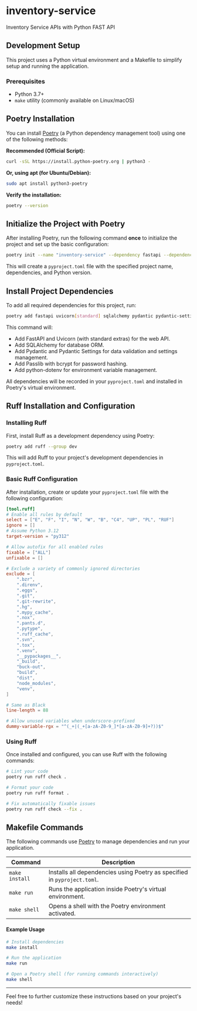# inventory-service
Inventory Service APIs with Python FAST API

## Development Setup

This project uses a Python virtual environment and a Makefile to simplify setup and running the application.

### Prerequisites

- Python 3.7+
- `make` utility (commonly available on Linux/macOS)

## Poetry Installation

You can install [Poetry](https://python-poetry.org/) (a Python dependency management tool) using one of the following methods:

**Recommended (Official Script):**
```sh
curl -sSL https://install.python-poetry.org | python3 -
```

**Or, using apt (for Ubuntu/Debian):**
```sh
sudo apt install python3-poetry
```

**Verify the installation:**
```sh
poetry --version
```

## Initialize the Project with Poetry

After installing Poetry, run the following command **once** to initialize the project and set up the basic configuration:

```sh
poetry init --name "inventory-service" --dependency fastapi --dependency uvicorn --python "^3.12"
```

This will create a `pyproject.toml` file with the specified project name, dependencies, and Python version.

## Install Project Dependencies

To add all required dependencies for this project, run:

```sh
poetry add fastapi uvicorn[standard] sqlalchemy pydantic pydantic-settings passlib[bcrypt] python-dotenv
```

This command will:
- Add FastAPI and Uvicorn (with standard extras) for the web API.
- Add SQLAlchemy for database ORM.
- Add Pydantic and Pydantic Settings for data validation and settings management.
- Add Passlib with bcrypt for password hashing.
- Add python-dotenv for environment variable management.

All dependencies will be recorded in your `pyproject.toml` and installed in Poetry's virtual environment.

## Ruff Installation and Configuration

### Installing Ruff

First, install Ruff as a development dependency using Poetry:

```sh
poetry add ruff --group dev
```

This will add Ruff to your project's development dependencies in `pyproject.toml`.

### Basic Ruff Configuration

After installation, create or update your `pyproject.toml` file with the following configuration:

```toml
[tool.ruff]
# Enable all rules by default
select = ["E", "F", "I", "N", "W", "B", "C4", "UP", "PL", "RUF"]
ignore = []
# Assume Python 3.12
target-version = "py312"

# Allow autofix for all enabled rules
fixable = ["ALL"]
unfixable = []

# Exclude a variety of commonly ignored directories
exclude = [
    ".bzr",
    ".direnv",
    ".eggs",
    ".git",
    ".git-rewrite",
    ".hg",
    ".mypy_cache",
    ".nox",
    ".pants.d",
    ".pytype",
    ".ruff_cache",
    ".svn",
    ".tox",
    ".venv",
    "__pypackages__",
    "_build",
    "buck-out",
    "build",
    "dist",
    "node_modules",
    "venv",
]

# Same as Black
line-length = 88

# Allow unused variables when underscore-prefixed
dummy-variable-rgx = "^(_+|(_+[a-zA-Z0-9_]*[a-zA-Z0-9]+?))$"


```

### Using Ruff

Once installed and configured, you can use Ruff with the following commands:

```sh
# Lint your code
poetry run ruff check .

# Format your code
poetry run ruff format .

# Fix automatically fixable issues
poetry run ruff check --fix .
```

## Makefile Commands

The following commands use [Poetry](https://python-poetry.org/) to manage dependencies and run your application.

| Command         | Description                                                                 |
|-----------------|-----------------------------------------------------------------------------|
| `make install`  | Installs all dependencies using Poetry as specified in `pyproject.toml`.     |
| `make run`      | Runs the application inside Poetry's virtual environment.                    |
| `make shell`    | Opens a shell with the Poetry environment activated.                         |

#### Example Usage

```sh
# Install dependencies
make install

# Run the application
make run

# Open a Poetry shell (for running commands interactively)
make shell
```

---

Feel free to further customize these instructions based on your project's needs!
